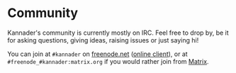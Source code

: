 # Community

Kannader's community is currently mostly on IRC. Feel free to drop by,
be it for asking questions, giving ideas, raising issues or just
saying hi!

You can join at `#kannader` on [freenode.net](https://freenode.net/)
([online
client](https://kiwiirc.com/nextclient/irc.freenode.net/#kannader)),
or at `#freenode_#kannader:matrix.org` if you would rather join from
[Matrix](https://matrix.org/).
